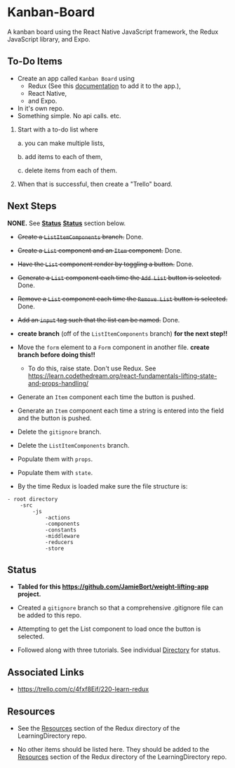 # Kanban-Board
A kanban board using the React Native JavaScript framework, the Redux JavaScript library, and Expo.

## To-Do Items

* Create an app called `Kanban Board` using 
    * Redux (See this [documentation](https://github.com/reduxjs/react-redux) to add it to the app.), 
    * React Native, 
    * and Expo.
* In it's own repo.
* Something simple. No api calls. etc.

1. Start with a to-do list where

    a. you can make multiple lists, 

    b. add items to each of them, 
    
    c. delete items from each of them.

2. When that is successful, then create a "Trello" board.

## Next Steps

**NONE.** See [**Status**](https://github.com/JamieBort/Kanban-Board/tree/ListItemComponents#status) **[Status](https://github.com/JamieBort/Kanban-Board/tree/ListItemComponents#status)** section below.

* ~~Create a `ListItemComponents` branch.~~ Done.

* ~~Create a `List` component and an `Item` component.~~ Done.

* ~~Have the `List` component render by toggling a button.~~ Done.

* ~~Generate a `List` component each time the `Add List` button is selected.~~ Done.

* ~~Remove a `List` component each time the `Remove List` button is selected.~~ Done.

* ~~Add an `input` tag such that the list can be named.~~ Done.

* **create branch** (off of the `ListItemComponents` branch) **for the next step!!**

* Move the `form` element to a `Form` component in another file. **create branch before doing this!!**
    * To do this, raise state. Don't use Redux. See https://learn.codethedream.org/react-fundamentals-lifting-state-and-props-handling/

* Generate an `Item` component each time the button is pushed.

* Generate an `Item` component each time a string is entered into the field and the button is pushed.

* Delete the `gitignore` branch.

* Delete the `ListItemComponents` branch.

* Populate them with `props`.

* Populate them with `state`.

* By the time Redux is loaded make sure the file structure is:
```
- root directory
    -src
        -js
            -actions
            -components
            -constants
            -middleware
            -reducers
            -store
```

## Status

* **Tabled for this https://github.com/JamieBort/weight-lifting-app project.**

* Created a `gitignore` branch so that a comprehensive .gitignore file can be added to this repo.

* Attempting to get the List component to load once the button is selected.

* Followed along with three tutorials.
See individual [Directory](https://github.com/JamieBort/LearningDirectory/tree/master/JavaScript/Libraries/Redux#directories) for status.

## Associated Links

* https://trello.com/c/4fxf8Eif/220-learn-redux

## Resources

* See the [Resources](https://github.com/JamieBort/LearningDirectory/tree/master/JavaScript/Libraries/Redux#resources) section of the Redux directory of the LearningDirectory repo.

* No other items should be listed here. 
They should be added to the [Resources](https://github.com/JamieBort/LearningDirectory/tree/master/JavaScript/Libraries/Redux#resources) section of the Redux directory of the LearningDirectory repo.